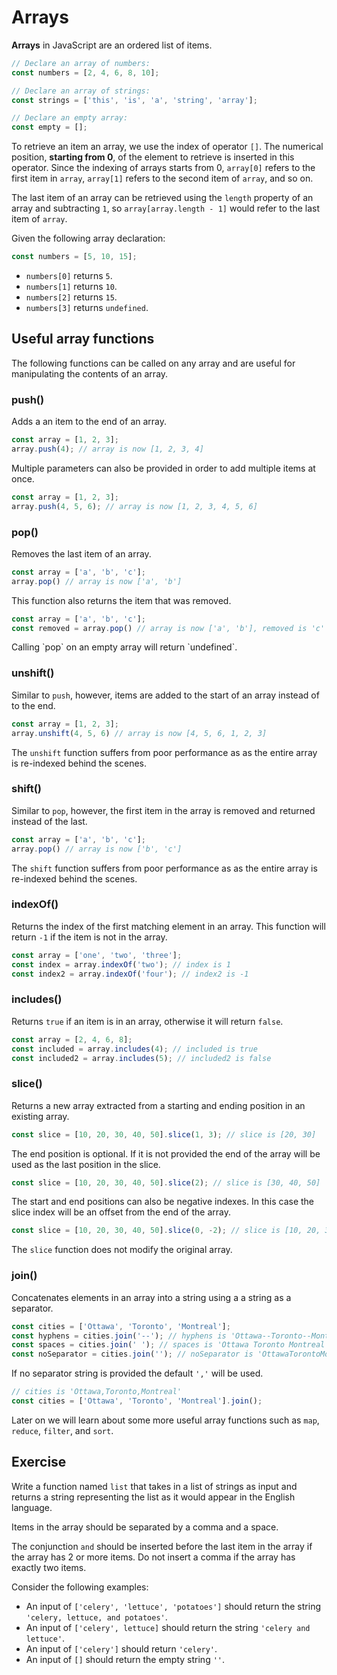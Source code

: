 # Arrays

**Arrays** in JavaScript are an ordered list of items.

```js
// Declare an array of numbers:
const numbers = [2, 4, 6, 8, 10];

// Declare an array of strings:
const strings = ['this', 'is', 'a', 'string', 'array'];

// Declare an empty array:
const empty = [];
```

To retrieve an item an array, we use the index of operator `[]`. The numerical 
position, **starting from 0**, of the element to retrieve is inserted in this 
operator. Since the indexing of arrays starts from 0, `array[0]` refers to the 
first item in `array`, `array[1]` refers to the second item of `array`, and so 
on.

The last item of an array can be retrieved using the `length` property of an 
array and subtracting `1`, so `array[array.length - 1]` would refer to the last 
item of `array`.

Given the following array declaration:
```js
const numbers = [5, 10, 15];
```
- `numbers[0]` returns `5`.
- `numbers[1]` returns `10`.
- `numbers[2]` returns `15`.
- `numbers[3]` returns `undefined`.

<div class="editor" source="index.js"></div>


## Useful array functions

The following functions can be called on any array and are useful for 
manipulating the contents of an array.

### push()

Adds a an item to the end of an array.

```js
const array = [1, 2, 3];
array.push(4); // array is now [1, 2, 3, 4]
```

Multiple parameters can also be provided in order to add multiple items at once.

```js
const array = [1, 2, 3];
array.push(4, 5, 6); // array is now [1, 2, 3, 4, 5, 6]
```

### pop()

Removes the last item of an array.

```js
const array = ['a', 'b', 'c'];
array.pop() // array is now ['a', 'b'] 
```

This function also returns the item that was removed.

```js
const array = ['a', 'b', 'c'];
const removed = array.pop() // array is now ['a', 'b'], removed is 'c'
```

<div class="note">
    Calling `pop` on an empty array will return `undefined`.
</div>

### unshift()

Similar to `push`, however, items are added to the start of an array instead 
of to the end.

```js
const array = [1, 2, 3];
array.unshift(4, 5, 6) // array is now [4, 5, 6, 1, 2, 3] 
```

<div class="warning">

The `unshift` function suffers from poor performance as as the entire array is 
re-indexed behind the scenes.

</div>

### shift()

Similar to `pop`, however, the first item in the array is removed and returned 
instead of the last.

```js
const array = ['a', 'b', 'c'];
array.pop() // array is now ['b', 'c'] 
```

<div class="warning">

The `shift` function suffers from poor performance as as the entire array is 
re-indexed behind the scenes.

</div>

### indexOf()

Returns the index of the first matching element in an array. This function 
will return  `-1` if the item is not in the array.

```js
const array = ['one', 'two', 'three'];
const index = array.indexOf('two'); // index is 1
const index2 = array.indexOf('four'); // index2 is -1
```

### includes()

Returns `true` if an item is in an array, otherwise it will return `false`.

```js
const array = [2, 4, 6, 8];
const included = array.includes(4); // included is true
const included2 = array.includes(5); // included2 is false
```

### slice()

Returns a new array extracted from a starting and ending position in an 
existing array.
```js
const slice = [10, 20, 30, 40, 50].slice(1, 3); // slice is [20, 30]
```

The end position is optional. If it is not provided the end of the array 
will be used as the last position in the slice.
```js
const slice = [10, 20, 30, 40, 50].slice(2); // slice is [30, 40, 50]
```

The start and end positions can also be negative indexes. In this case the 
slice index will be an offset from the end of the array. 
```js
const slice = [10, 20, 30, 40, 50].slice(0, -2); // slice is [10, 20, 30]
```

<div class="note">

The `slice` function does not modify the original array.

</div>

### join()

Concatenates elements in an array into a string using a a string as a 
separator.
```js
const cities = ['Ottawa', 'Toronto', 'Montreal'];
const hyphens = cities.join('--'); // hyphens is 'Ottawa--Toronto--Montreal'
const spaces = cities.join(' '); // spaces is 'Ottawa Toronto Montreal'
const noSeparator = cities.join(''); // noSeparator is 'OttawaTorontoMontreal'
```

If no separator string is provided the default `','` will be used.
```js
// cities is 'Ottawa,Toronto,Montreal'
const cities = ['Ottawa', 'Toronto', 'Montreal'].join();
```

<div class="note">

Later on we will learn about some more useful array functions such as `map`, 
`reduce`, `filter`, and `sort`.

</div>

## Exercise

Write a function named `list` that takes in a list of strings as input and 
returns a string representing the list as it would appear in the English 
language.

Items in the array should be separated by a comma and a space.

The conjunction `and` should be inserted before the last item in the array if 
the array has 2 or more items. Do not insert a comma if the array has exactly 
two items.

Consider the following examples:
- An input of `['celery', 'lettuce', 'potatoes']` should return the string 
`'celery, lettuce, and potatoes'`.
- An input of `['celery', lettuce]` should return the string 
`'celery and lettuce'`.
- An input of `['celery']` should return `'celery'`.
- An input of `[]` should return the empty string `''`.

<div class="editor" test="list-test.js">
